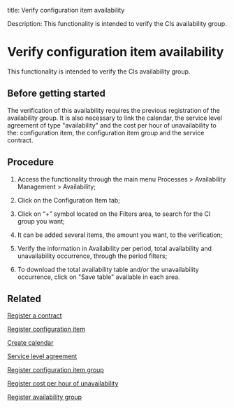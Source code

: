 title: Verify configuration item availability

Description: This functionality is intended to verify the CIs availability group.

# Verify configuration item availability

This functionality is intended to verify the CIs availability group.

Before getting started
--------------------------

The verification of this availability requires the previous registration of the
availability group. It is also necessary to link the calendar, the service level
agreement of type "availability" and the cost per hour of unavailability to the:
configuration item, the configuration item group and the service contract.

Procedure
-------------

1.  Access the functionality through the main menu Processes \> Availability
    Management \> Availability;

2.  Click on the Configuration Item tab;

3.  Click on “+” symbol located on the Filters area, to search for the CI group
    you want;

4.  It can be added several items, the amount you want, to the verification;

5.  Verify the information in Availability per period, total availability and
    unavailability occurrence, through the period filters;

6.  To download the total availability table and/or the unavailability
    occurrence, click on "Save table" available in each area.

Related
-----------

[Register a contract](/en-us/citsmart-platform-9/additional-features/contract-management/use/register-contract.html)

[Register configuration item](/en-us/citsmart-platform-9/processes/configuration/use/register-CI.html) 

[Create calendar](/en-us/citsmart-platform-9/platform-administration/time/create-calendar.html)

[Service level agreement](/en-us/citsmart-platform-9/processes/service-level/use/service-level-agreement.html)

[Register configuration item group](/en-us/citsmart-platform-9/processes/configuration/configuration/register-configuration-item-group.html)

[Register cost per hour of unavailability](/en-us/citsmart-platform-9/processes/configuration/use/cost-per-hour-unavailability.html) 

[Register availability group](/en-us/citsmart-platform-9/processes/availability/configuration/register-availability-group.html)
  
<!-- !!! tip "About"

    <b>Product/Version:</b> CITSmart | 9.00 &nbsp;&nbsp;
    <b>Updated:</b>01/04/2021 -Larissa Lourenço

